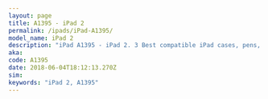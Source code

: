 ```yaml
---
layout: page
title: A1395 - iPad 2
permalink: /ipads/iPad-A1395/
model_name: iPad 2
description: "iPad A1395 - iPad 2. 3 Best compatible iPad cases, pens, chargers and keyboards."
aka: 
code: A1395
date: 2018-06-04T18:12:13.270Z
sim: 
keywords: "iPad 2, A1395"
---
```

